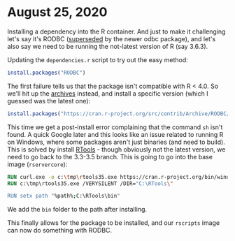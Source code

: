 # August 25, 2020

Installing a dependency into the R container.  And just to make it challenging let's say it's RODBC ([superseded][odbc release] by the newer odbc package), and let's also say we need to be running the not-latest version of R (say 3.6.3).

Updating the `dependencies.r` script to try out the easy method:

```r
install.packages("RODBC")
```

The first failure tells us that the package isn't compatible with R < 4.0.  So we'll hit up the [archives] instead, and install a specific version (which I guessed was the latest one):

```r
install.packages("https://cran.r-project.org/src/contrib/Archive/RODBC/RODBC_1.3-16.tar.gz", repos=NULL, type="source")
```

This time we get a post-install error complaining that the command `sh` isn't found.  A quick Google later and this looks like an issue related to running R on Windows, where some packages aren't just binaries (and need to build).  This is solved by install [RTools] - though obviously not the latest version, we need to go back to the 3.3-3.5 branch.  This is going to go into the base image (`rservercore`):

```dockerfile
RUN curl.exe -o c:\tmp\rtools35.exe https://cran.r-project.org/bin/windows/Rtools/Rtools35.exe
RUN c:\tmp\rtools35.exe /VERYSILENT /DIR="C:\RTools\"

RUN setx path "%path%;C:\RTools\bin"
```

We add the `bin` folder to the path after installing.

This finally allows for the package to be installed, and our `rscripts` image can now do something with RODBC.

[odbc release]: https://blog.revolutionanalytics.com/2017/08/a-modern-database-interface-for-r.html
[archives]: https://cran.r-project.org/src/contrib/Archive/RODBC/
[RTools]: https://cran.r-project.org/bin/windows/Rtools/